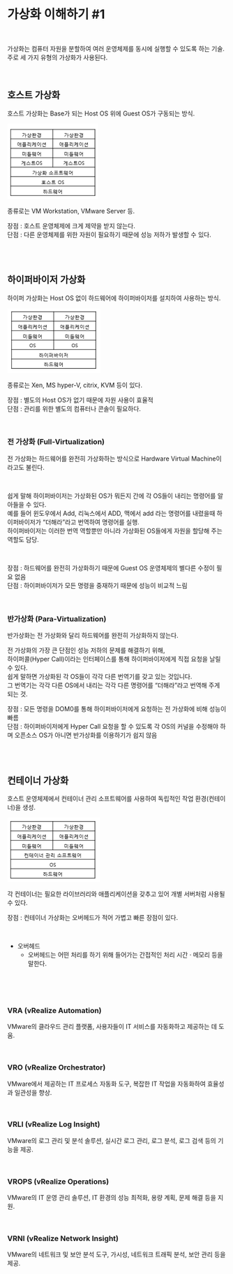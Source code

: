 # 가상화 이해하기 #1

<br>

가상화는 컴퓨터 자원을 분할하여 여러 운영체제를 동시에 실행할 수 있도록 하는 기술. <br>
주로 세 가지 유형의 가상화가 사용된다.

<br>

## 호스트 가상화

호스트 가상화는 Base가 되는 Host OS 위에 Guest OS가 구동되는 방식. <br>

![img_4.png](img_4.png)

종류로는 VM Workstation, VMware Server 등. <br>

장점 : 호스트 운영체제에 크게 제약을 받지 않는다. <br>
단점 : 다른 운영체제를 위한 자원이 필요하기 때문에 성능 저하가 발생할 수 있다. <br>

<br><br>

## 하이퍼바이저 가상화

하이퍼 가상화는 Host OS 없이 하드웨어에 하이퍼바이저를 설치하여 사용하는 방식. <br>

![img_5.png](img_5.png)

종류로는 Xen, MS hyper-V, citrix, KVM 등이 있다. <br>

장점 : 별도의 Host OS가 없기 때문에 자원 사용이 효율적 <br>
단점 : 관리를 위한 별도의 컴퓨터나 콘솔이 필요하다. <br>

<br>

### 전 가상화 (Full-Virtualization)

전 가상화는 하드웨어를 완전히 가상화하는 방식으로 Hardware Virtual Machine이라고도 불린다.

<br>

쉽게 말해 하이퍼바이저는 가상화된 OS가 뭐든지 간에 각 OS들이 내리는 명령어를 알아들을 수 있다. <br>
예를 들어 윈도우에서 Add, 리눅스에서 ADD, 맥에서 add 라는 명령어를 내렸을때 하이퍼바이저가 “더해라”라고 번역하여 명령어를 실행. <br>
하이퍼바이저는 이러한 번역 역할뿐만 아니라 가상화된 OS들에게 자원을 할당해 주는 역할도 담당. <br>

<br>

장점 : 하드웨어를 완전히 가상화하기 때문에 Guest OS 운영체제의 별다른 수정이 필요 없음 <br>
단점 : 하이퍼바이저가 모든 명령을 중재하기 때문에 성능이 비교적 느림 <br>

<br>

### 반가상화 (Para-Virtualization)

반가상화는 전 가상화와 달리 하드웨어를 완전히 가상화하지 않는다.

전 가상화의 가장 큰 단점인 성능 저하의 문제를 해결하기 위해, <br>
하이퍼콜(Hyper Call)이라는 인터페이스를 통해 하이퍼바이저에게 직접 요청을 날릴 수 있다. <br>
쉽게 말하면 가상화된 각 OS들이 각각 다른 번역기를 갖고 있는 것입니다. <br>
그 번역기는 각각 다른 OS에서 내리는 각각 다른 명령어를 “더해라”라고 번역해 주게 되는 것. <br>

장점 : 모든 명령을 DOM0를 통해 하이퍼바이저에게 요청하는 전 가상화에 비해 성능이 빠름 <br>
단점 : 하이퍼바이저에게 Hyper Call 요청을 할 수 있도록 각 OS의 커널을 수정해야 하며 오픈소스 OS가 아니면 반가상화를 이용하기가 쉽지 않음 <br>

<br><br>

## 컨테이너 가상화

호스트 운영체제에서 컨테이너 관리 소프트웨어를 사용하여 독립적인 작업 환경(컨테이너)을 생성. <br>

![img_6.png](img_6.png)

각 컨테이너는 필요한 라이브러리와 애플리케이션을 갖추고 있어 개별 서버처럼 사용될 수 있다. <br>

장점 : 컨테이너 가상화는 오버헤드가 적어 가볍고 빠른 장점이 있다. <br>

<br>

* 오버헤드
    * 오버헤드는 어떤 처리를 하기 위해 들어가는 간접적인 처리 시간 · 메모리 등을 말한다.

<br><br><br>

### VRA (vRealize Automation)

VMware의 클라우드 관리 플랫폼, 사용자들이 IT 서비스를 자동화하고 제공하는 데 도움. <br>

<br>

### VRO (vRealize Orchestrator)

VMware에서 제공하는 IT 프로세스 자동화 도구, 복잡한 IT 작업을 자동화하여 효율성과 일관성을 향상. <br>

<br>

### VRLI (vRealize Log Insight)

VMware의 로그 관리 및 분석 솔루션, 실시간 로그 관리, 로그 분석, 로그 검색 등의 기능을 제공. <br>

<br>

### VROPS (vRealize Operations)

VMware의 IT 운영 관리 솔루션, IT 환경의 성능 최적화, 용량 계획, 문제 해결 등을 지원. <br>

<br>

### VRNI (vRealize Network Insight)

VMware의 네트워크 및 보안 분석 도구, 가시성, 네트워크 트래픽 분석, 보안 관리 등을 제공. <br>

